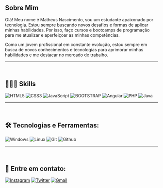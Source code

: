 ## Sobre Mim
Olá! Meu nome é Matheus Nascimento, sou um estudante apaixonado por tecnologia. Estou sempre buscando novos desafios e formas de aplicar minhas habilidades. Por isso, faço cursos e bootcamps de programação para me atualizar e aperfeiçoar as minhas competências.

Como um jovem profissional em constante evolução, estou sempre em busca de novos conhecimentos e tecnologias para aprimorar minhas habilidades e me destacar no mercado de trabalho.

<hr>
<br>

## 👨🏾‍💻 Skills

![HTML5](https://img.shields.io/badge/HTML5-000?style=for-the-badge&logo=html5) 
![CSS3](https://img.shields.io/badge/CSS3-000?style=for-the-badge&logo=css3&logoColor=264CE4) 
![JavaScript](https://img.shields.io/badge/JavaScript-000?style=for-the-badge&logo=javascript) 
![BOOTSTRAP](https://img.shields.io/badge/Bootstrap-000?style=for-the-badge&logo=Bootstrap) 
![Angular](https://img.shields.io/badge/Angular-000?style=for-the-badge&logo=angular&logoColor=C3002F) 
![PHP](https://img.shields.io/badge/php-000?style=for-the-badge&logo=php) 
![Java](https://img.shields.io/badge/Java-ED8B00?style=for-the-badge&logo=openjdk&logoColor=white) 


<hr>
<br>

## 🛠️ Tecnologias e Ferramentas:

![Windows](https://img.shields.io/badge/Windows-000?style=for-the-badge&logo=Windows) 
![Linux](https://img.shields.io/badge/Linux-000?style=for-the-badge&logo=Linux) 
![Git](https://img.shields.io/badge/Git-000?style=for-the-badge&logo=Git) 
![Github](https://img.shields.io/badge/Github-000?style=for-the-badge&logo=Github) 

<hr>
<br>

## 📩 Entre em contato:

[![Instagram](https://img.shields.io/badge/Instagram-E4405F?style=for-the-badge&logo=instagram&logoColor=white)](https://www.instagram.com/m4theeus._/)
[![Twitter](https://img.shields.io/badge/Twitter-1DA1F2?style=for-the-badge&logo=twitter&logoColor=white)](https://twitter.com/M4theeus2)
[![Gmail](https://img.shields.io/badge/Gmail-D14836?style=for-the-badge&logo=gmail&logoColor=white)](mailto:mh2502154@gmail.com)
